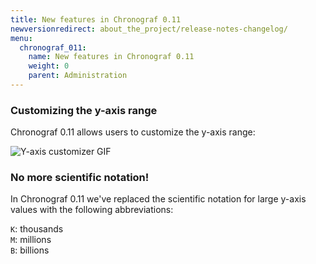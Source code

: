 ```yaml
---
title: New features in Chronograf 0.11
newversionredirect: about_the_project/release-notes-changelog/
menu:
  chronograf_011:
    name: New features in Chronograf 0.11
    weight: 0
    parent: Administration
---
```


### Customizing the y-axis range

Chronograf 0.11 allows users to customize the y-axis range:

![Y-axis customizer GIF](/img/chronograf/v0.11/y-axis-customization.gif)

### No more scientific notation!

In Chronograf 0.11 we've replaced the scientific notation for large y-axis values with the following abbreviations:

`K`: thousands  
`M`: millions  
`B`: billions
